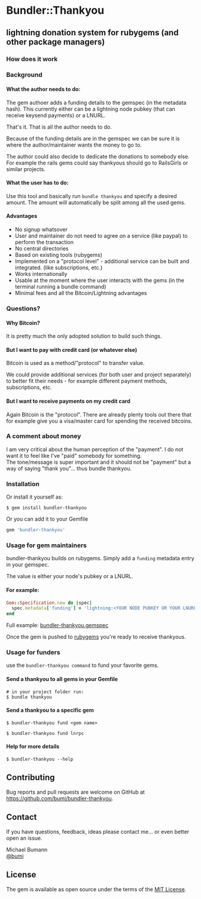 

# Bundler::Thankyou
## lightning donation system for rubygems (and other package managers)

### How does it work



### Background

#### What the author needs to do:

The gem authoer adds a funding details to the gemspec (in the metadata hash). This currently either can be a lightning node pubkey (that can receive keysend payments) or a LNURL.

That's it. That is all the author needs to do. 

Because of the funding details are in the gemspec we can be sure it is where the author/maintainer wants the money to go to. 

The author could also decide to dedicate the donations to somebody else. For example the rails gems could say thankyous should go to RailsGirls or similar projects. 

#### What the user has to do:

Use this tool and basically run `bundle thankyou` and specify a desired amount. The amount will automatically be split among all the used gems.

#### Advantages

* No signup whatsover
* User and maintainer do not need to agree on a service (like paypal) to perform the transaction
* No central directories
* Based on existing tools (rubygems)
* Implemented on a "protocol level" - additional service can be built and integrated. (like subscriptions, etc.)
* Works internationally
* Usable at the moment where the user interacts with the gems (in the terminal running a bundle command)
* Minimal fees and all the Bitcoin/Lightning advantages

### Questions?

#### Why Bitcoin? 

It is pretty much the only adopted solution to build such things.

#### But I want to pay with credit card (or whatever else)

Bitcoin is used as a method/"protocol" to transfer value. 

We could provide additional services (for both user and project separately) to better fit their needs - for example different payment methods, subscriptions, etc. 

#### But I want to receive payments on my credit card

Again Bitcoin is the "protocol". There are already plenty tools out there that for example give you a visa/master card for spending the received bitcoins. 

### A comment about money

I am very critical about the human perception of the "payment". I do not want it to feel like I've "paid" somebody for something.   
The tone/message is super important and it should not be "payment" but a way of saying "thank you"... thus bundle thankyou. 


### Installation

Or install it yourself as:

    $ gem install bundler-thankyou

Or you can add it to your Gemfile

```ruby
gem 'bundler-thankyou'
```

### Usage for gem maintainers

bundler-thankyou builds on rubygems. Simply add a `funding` metadata entry in your gemspec.

The value is either your node's pubkey or a LNURL. 

#### For example:

```ruby
Gem::Specification.new do |spec|
  spec.metadata['funding'] = 'lightning:<YOUR NODE PUBKEY OR YOUR LNURL'
end
```

Full example: [bundler-thankyou.gemspec](https://github.com/bumi/bundler-thankyou/blob/01094cc4333be6ce65888de6ba0c4b1ff31ee384/bundler-thankyou.gemspec#L18)

Once the gem is pushed to [rubygems](https://rubygems.org) you're ready to receive thankyous.

### Usage for funders

use the `bundler-thankyou command` to fund your favorite gems.

#### Send a thankyou to all gems in your Gemfile

    # in your project folder run:
    $ bundle thankyou 

#### Send a thankyou to a specific gem

    $ bundler-thankyou fund <gem name>
    
    $ bundler-thankyou fund lnrpc

#### Help for more details

    $ bundler-thankyou --help


## Contributing

Bug reports and pull requests are welcome on GitHub at https://github.com/bumi/bundler-thankyou.


## Contact

If you have questions, feedback, ideas please contact me... or even better open an issue. 

Michael Bumann  
[@bumi](http://twitter.com/bumi)  

## License

The gem is available as open source under the terms of the [MIT License](https://opensource.org/licenses/MIT).
